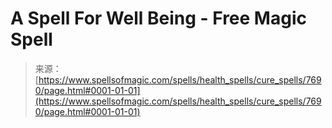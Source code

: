 <!--yml
category: 未分类
date: 2024-06-12 18:42:48
-->

# A Spell For Well Being - Free Magic Spell

> 来源：[https://www.spellsofmagic.com/spells/health_spells/cure_spells/7690/page.html#0001-01-01](https://www.spellsofmagic.com/spells/health_spells/cure_spells/7690/page.html#0001-01-01)